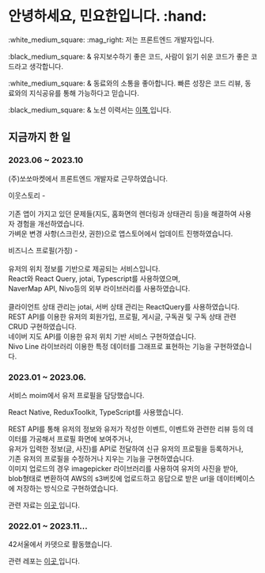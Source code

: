 <h1> 안녕하세요, 민요한입니다. :hand: </h1>
<p> :white_medium_square: :mag_right: 저는 프론트엔드 개발자입니다.</p>
 <p>:black_medium_square: & 유지보수하기 좋은 코드, 사람이 읽기 쉬운 코드가 좋은 코드라고 생각합니다. </p>
  <p> :white_medium_square: & 동료와의 소통을 좋아합니다. 빠른 성장은 코드 리뷰, 동료와의 지식공유를 통해 가능하다고 믿습니다. </p>
   <p>:black_medium_square: & 노션 이력서는 <a href="https://cheddar-appeal-ee8.notion.site/ad4a6ac2b83d476b91ac307d6f2510a7?pvs=4">이쪽 </a> 입니다. </p>


 <h2>지금까지 한 일</h2>
  <h3>2023.06 ~ 2023.10</h3>
  <p>(주)쏘쏘마켓에서 프론트엔드 개발자로 근무하였습니다.</p>
  <p>이웃스토리 - <br>
   <br>
   기존 앱이 가지고 있던 문제들(지도, 홈화면의 렌더링과 상태관리 등)을 해결하여 사용자 경험을 개선하였습니다.<br>
   가벼운 변경 사항(스크린샷, 권한)으로 앱스토어에서 업데이트 진행하였습니다.
  </p>
   <p>비즈니스 프로필(가칭) - <br>
   <br>
   유저의 위치 정보를 기반으로 제공되는 서비스입니다.<br>
   React와 React Query, jotai, Typescript를 사용하였으며,<br>
   NaverMap API, Nivo등의 외부 라이브러리를 사용하였습니다. <br><br>
   클라이언트 상태 관리는 jotai, 서버 상태 관리는 ReactQuery를 사용하였습니다.<br>
   REST API를 이용한 유저의 회원가입, 프로필, 게시글, 구독권 및 구독 상태 관련 CRUD 구현하였습니다.<br>
   네이버 지도 API를 이용한 유저 위치 기반 서비스 구현하였습니다.<br>
   Nivo Line 라이브러리 이용한 특정 데이터를 그래프로 표현하는 기능을 구현하였습니다.<br>
  </p>
 <h3>2023.01 ~ 2023.06.</h3>
  <p>서비스 moim에서 유저 프로필을 담당했습니다.</p>
  <p>React Native, ReduxToolkit, TypeScript를 사용했습니다.</p>
  <p>REST API를 통해 유저의 정보와 유저가 작성한 이벤트, 이벤트와 관련한 리뷰 등의 데이터를 가공해서 프로필 화면에 보여주거나,<br>
   유저가 입력한 정보(글, 사진)를 API로 전달하여 신규 유저의 프로필을 등록하거나,<br>
   기존 유저의 프로필을 수정하거나 지우는 기능을 구현하였습니다. <br>
   이미지 업로드의 경우 imagepicker 라이브러리를 사용하여 유저의 사진을 받아, <br>
   blob형태로 변환하여 AWS의 s3버킷에 업로드하고 응답으로 받은 url을 데이터베이스에 저장하는 방식으로 구현하였습니다.
  </p>
  <p>관련 자료는 <a href="https://cheddar-appeal-ee8.notion.site/About-Moim-f2a85a9933fc4a628851d77ff57de7f3"> 이곳 </a>입니다. </p>
  
 <h3>2022.01 ~ 2023.11...</h3>
 <p>42서울에서 카뎃으로 활동했습니다.</p>
  <p>관련 레포는 <a href="https://github.com/Hello-IAN/42Course"> 이곳 </a>입니다. </p>


